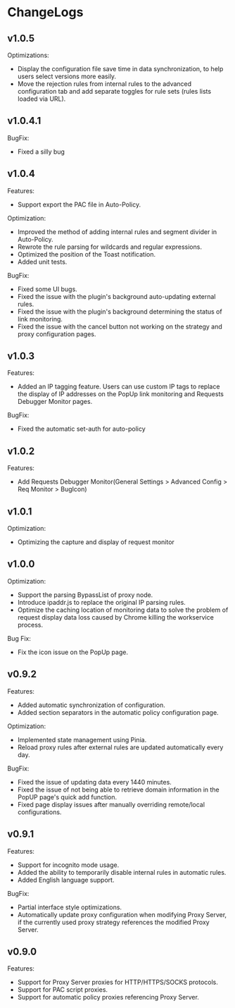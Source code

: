 # ChangeLogs

## v1.0.5

Optimizations:

- Display the configuration file save time in data synchronization, to help users select versions more easily.
- Move the rejection rules from internal rules to the advanced configuration tab and add separate toggles for rule sets (rules lists loaded via URL).

## v1.0.4.1

BugFix:

- Fixed a silly bug

## v1.0.4

Features:

- Support export the PAC file in Auto-Policy.

Optimization:

- Improved the method of adding internal rules and segment divider in Auto-Policy.
- Rewrote the rule parsing for wildcards and regular expressions.
- Optimized the position of the Toast notification.
- Added unit tests.

BugFix:

- Fixed some UI bugs.
- Fixed the issue with the plugin's background auto-updating external rules.
- Fixed the issue with the plugin's background determining the status of link monitoring.
- Fixed the issue with the cancel button not working on the strategy and proxy configuration pages.

## v1.0.3

Features:

- Added an IP tagging feature. Users can use custom IP tags to replace the display of IP addresses on the PopUp link monitoring and Requests Debugger Monitor pages.

BugFix:

- Fixed the automatic set-auth for auto-policy

## v1.0.2

Features:

- Add Requests Debugger Monitor(General Settings > Advanced Config > Req Monitor > BugIcon)

## v1.0.1

Optimization:

- Optimizing the capture and display of request monitor

## v1.0.0

Optimization:

- Support the parsing BypassList of proxy node.
- Introduce ipaddr.js to replace the original IP parsing rules.
- Optimize the caching location of monitoring data to solve the problem of request display data loss caused by Chrome killing the workservice process.

Bug Fix:

- Fix the icon issue on the PopUp page.

## v0.9.2

Features:

- Added automatic synchronization of configuration.
- Added section separators in the automatic policy configuration page.

Optimization:

- Implemented state management using Pinia.
- Reload proxy rules after external rules are updated automatically every day.

BugFix:

- Fixed the issue of updating data every 1440 minutes.
- Fixed the issue of not being able to retrieve domain information in the PopUP page's quick add function.
- Fixed page display issues after manually overriding remote/local configurations.

## v0.9.1

Features:

- Support for incognito mode usage.
- Added the ability to temporarily disable internal rules in automatic rules.
- Added English language support.

BugFix:

- Partial interface style optimizations.
- Automatically update proxy configuration when modifying Proxy Server, if the currently used proxy strategy references the modified Proxy Server.

## v0.9.0

Features:

- Support for Proxy Server proxies for HTTP/HTTPS/SOCKS protocols.
- Support for PAC script proxies.
- Support for automatic policy proxies referencing Proxy Server.
